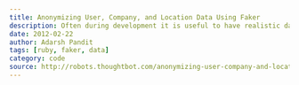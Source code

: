 ```yaml
---
title: Anonymizing User, Company, and Location Data Using Faker
description: Often during development it is useful to have realistic data to get a sense of how an app would behave in the wild.
date: 2012-02-22
author: Adarsh Pandit
tags: [ruby, faker, data]
category: code
source: http://robots.thoughtbot.com/anonymizing-user-company-and-location-data-using
---
```


